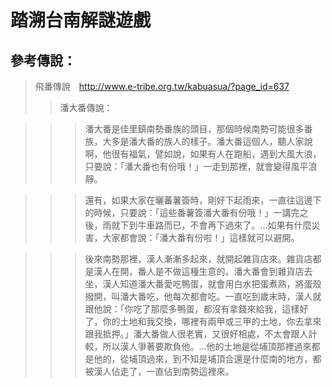 # 踏溯台南解謎遊戲
## 參考傳說：
>飛番傳說　http://www.e-tribe.org.tw/kabuasua/?page_id=637
>>潘大番傳說：

>>>    潘大番是佳里鎮南勢番族的頭目，那個時候南勢可能很多番族，大多是潘大番的族人的樣子。潘大番這個人，聽人家說啊，他很有福氣，譬如說，如果有人在跑船，遇到大風大浪，只要說：「潘大番也有份哦！」一走到那裡，就會變得風平浪靜。

>>>    還有，如果大家在曬蕃薯簽時，剛好下起雨來，一直往這邊下的時候，只要說：「這些番薯簽潘大番有份哦！」一講完之後，雨就下到牛車路而已，不會再下過來了。…如果有什麼災害，大家都會說：「潘大番有份啦！」這樣就可以避開。

>>>    後來南勢那裡，漢人漸漸多起來，就開起雜貨店來。雜貨店都是漢人在開，番人是不做這種生意的。潘大番會到雜貨店去坐，漢人知道潘大番愛吃鴨蛋，就會用白水把蛋煮熟，將蛋殼撥開，叫潘大番吃，他每次都會吃。一直吃到歲末時，漢人就跟他說：「你吃了那麼多鴨蛋，都沒有拿錢來給我，這樣好了，你的土地和我交換，哪裡有兩甲或三甲的土地，你去拿來跟我抵押。」潘大番做人很老實，又很好相處，不太會跟人計較，所以漢人爭著要欺負他。…他的土地是從埔頂那裡過來都是他的，從埔頂過來，到不知是埔頂合還是什麼南的地方，都被漢人佔走了，一直佔到南勢這裡來。

